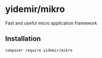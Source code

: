 # yidemir/mikro
Fast and useful micro application framework

## Installation
```
composer require yidemir/mikro
```
